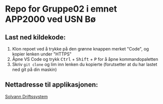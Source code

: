 # Repo for Gruppe02 i emnet APP2000 ved USN Bø

## Last ned kildekode:

1.  Klon repoet ved å trykke på den grønne knappen merket "Code", og kopier lenken under "HTTPS"
2.  Åpne VS Code og trykk <kbd>Ctrl</kbd> + <kbd>Shift</kbd> + <kbd>P</kbd> for å åpne kommandopaletten
3.  Skriv `git clone` og lim inn lenken du kopierte (forutsetter at du har lastet ned git på din maskin)

## Nettadresse til applikasjonen:

[Solvann Driftssystem](https://solvann.cyclic.app "Solvann Driftssystem")
